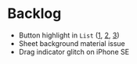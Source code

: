 # Backlog

- Button highlight in `List` ([1](https://mastodon.social/@luksape/111141902041183627), [2](https://twitter.com/luksape/status/1707113201656115342), [3](https://twitter.com/LeoNatan/status/1709161093392703642))
- Sheet background material issue
- Drag indicator glitch on iPhone SE
